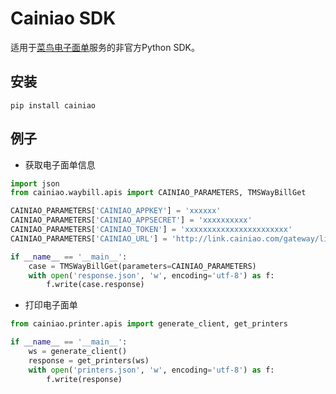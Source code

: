 # Cainiao SDK

适用于[菜鸟电子面单](https://www.cainiao.com/markets/cnwww/cnwaybill)服务的非官方Python SDK。

## 安装

`pip install cainiao`

## 例子

* 获取电子面单信息

```python
import json
from cainiao.waybill.apis import CAINIAO_PARAMETERS, TMSWayBillGet

CAINIAO_PARAMETERS['CAINIAO_APPKEY'] = 'xxxxxx'
CAINIAO_PARAMETERS['CAINIAO_APPSECRET'] = 'xxxxxxxxxx'
CAINIAO_PARAMETERS['CAINIAO_TOKEN'] = 'xxxxxxxxxxxxxxxxxxxxxxx'
CAINIAO_PARAMETERS['CAINIAO_URL'] = 'http://link.cainiao.com/gateway/link.do'

if __name__ == '__main__':
    case = TMSWayBillGet(parameters=CAINIAO_PARAMETERS)
    with open('response.json', 'w', encoding='utf-8') as f:
        f.write(case.response)
```

* 打印电子面单

```python
from cainiao.printer.apis import generate_client, get_printers

if __name__ == '__main__':
    ws = generate_client()
    response = get_printers(ws)
    with open('printers.json', 'w', encoding='utf-8') as f:
        f.write(response)
```
